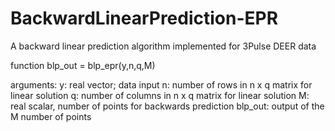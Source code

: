 # BackwardLinearPrediction-EPR
A backward linear prediction algorithm implemented for 3Pulse DEER data

function blp_out = blp_epr(y,n,q,M) 

arguments: 
  y: real vector; data input 
  n: number of rows in n x q matrix for linear solution
  q: number of columns in n x q matrix for linear solution
  M: real scalar, number of points for backwards prediction
  blp_out: output of the M number of points 
